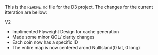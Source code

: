 This is the `README.md` file for the D3 project. The  changes for the current itteration are bellow:

V2
- Implimented Flyweight Design for cache generation
- Made some minor QOL/ clarity changes
- Each coin now has a specific ID
- The entire map is now centered arond NullIsland(0 lat, 0 long)